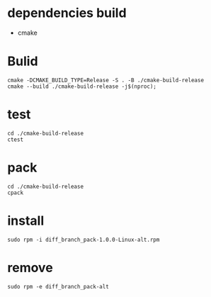 # dependencies build
- cmake
# Bulid
```
cmake -DCMAKE_BUILD_TYPE=Release -S . -B ./cmake-build-release
cmake --build ./cmake-build-release -j$(nproc);
```
# test
```
cd ./cmake-build-release
ctest
```
# pack
```
cd ./cmake-build-release
cpack
```
# install
```
sudo rpm -i diff_branch_pack-1.0.0-Linux-alt.rpm
```
# remove
```
sudo rpm -e diff_branch_pack-alt
```